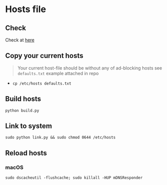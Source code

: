 # Hosts file

## Check

Check at [here](https://checkadblock.ru)

## Copy your current hosts

> Your current host-file should be without any of ad-blocking hosts
> see `defaults.txt` example attached in repo

- `cp /etc/hosts defaults.txt`

## Build hosts

`python build.py`

## Link to system

`sudo python link.py && sudo chmod 0644 /etc/hosts`

## Reload hosts

### macOS

`sudo dscacheutil -flushcache; sudo killall -HUP mDNSResponder`
